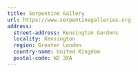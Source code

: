 ```yaml
---
title: Serpentine Gallery
url: https://www.serpentinegalleries.org
address:
  street-address: Kensington Gardens
  locality: Kensington
  region: Greater London
  country-name: United Kingdom
  postal-code: W2 3XA
---
```

